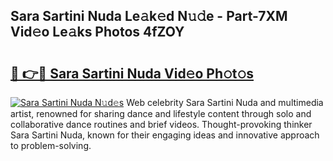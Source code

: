 ## Sara Sartini Nuda Le𝚊k𝚎d N𝚞𝚍e - Part-7XM Vid𝚎o Le𝚊ks Photos 4fZOY

# <h2><a href="http://fbeg7si.evod.top/?m=Sara+Sartini+Nuda">🔗 👉🔴 Sara Sartini Nuda Vid𝚎o Ph𝚘t𝚘s</a></h2>

[![Sara Sartini Nuda N𝚞d𝚎s](https://i.imgur.com/8V9OHl7.gif)](http://fbeg7si.evod.top/?m=Sara+Sartini+Nuda)
Web celebrity Sara Sartini Nuda and multimedia artist, renowned for sharing dance and lifestyle content through solo and collaborative dance routines and brief videos. Thought-provoking thinker Sara Sartini Nuda, known for their engaging ideas and innovative approach to problem-solving. 
